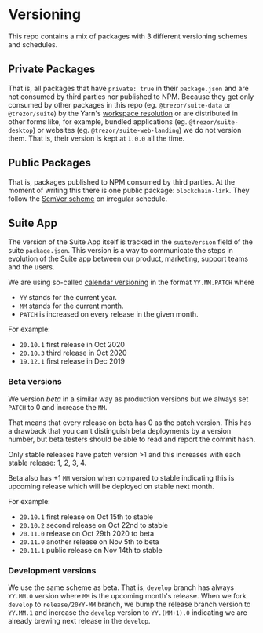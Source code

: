 # Versioning

This repo contains a mix of packages with 3 different versioning schemes and schedules.

## Private Packages

That is, all packages that have `private: true` in their `package.json` and are not consumed by third parties nor published to NPM. Because they get only consumed by other packages in this repo (eg. `@trezor/suite-data` or `@trezor/suite`) by the Yarn's [workspace resolution](https://classic.yarnpkg.com/en/docs/workspaces/) or are distributed in other forms like, for example, bundled applications (eg. `@trezor/suite-desktop`) or websites (eg. `@trezor/suite-web-landing`) we do not version them. That is, their version is kept at `1.0.0` all the time.

## Public Packages

That is, packages published to NPM consumed by third parties. At the moment of writing this there is one public package: `blockchain-link`. They follow the [SemVer scheme](https://semver.org/) on irregular schedule.

## Suite App

The version of the Suite App itself is tracked in the `suiteVersion` field of the suite `package.json`. This version is a way to communicate the steps in evolution of the Suite app between our product, marketing, support teams and the users.

We are using so-called [calendar versioning](https://calver.org/) in the format `YY.MM.PATCH` where

-   `YY` stands for the current year.
-   `MM` stands for the current month.
-   `PATCH` is increased on every release in the given month.

For example:

-   `20.10.1` first release in Oct 2020
-   `20.10.3` third release in Oct 2020
-   `19.12.1` first release in Dec 2019

### Beta versions

We version _beta_ in a similar way as production versions but we always set `PATCH` to 0 and increase the `MM`.

That means that every release on beta has 0 as the patch version. This has a drawback that you can't distinguish beta deployments by a version number, but beta testers should be able to read and report the commit hash.

Only stable releases have patch version >1 and this increases with each stable release: 1, 2, 3, 4.

Beta also has +1 `MM` version when compared to stable indicating this is upcoming release which will be deployed on stable next month.

For example:

-   `20.10.1` first release on Oct 15th to stable
-   `20.10.2` second release on Oct 22nd to stable
-   `20.11.0` release on Oct 29th 2020 to beta
-   `20.11.0` another release on Nov 5th to beta
-   `20.11.1` public release on Nov 14th to stable

### Development versions

We use the same scheme as beta. That is, `develop` branch has always `YY.MM.0` version where `MM` is the upcoming month's release.
When we fork `develop` to `release/20YY-MM` branch, we bump the release branch version to `YY.MM.1` and
increase the `develop` version to `YY.(MM+1).0` indicating we are already brewing next release in the `develop`.
